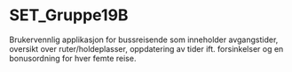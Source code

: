 # SET_Gruppe19B
Brukervennlig applikasjon for bussreisende som inneholder avgangstider, oversikt over ruter/holdeplasser, oppdatering av tider ift. forsinkelser og en bonusordning for hver femte reise.
